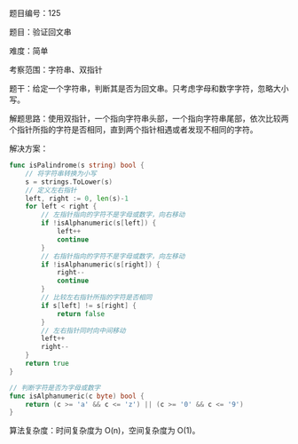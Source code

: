题目编号：125

题目：验证回文串

难度：简单

考察范围：字符串、双指针

题干：给定一个字符串，判断其是否为回文串。只考虑字母和数字字符，忽略大小写。

解题思路：使用双指针，一个指向字符串头部，一个指向字符串尾部，依次比较两个指针所指的字符是否相同，直到两个指针相遇或者发现不相同的字符。

解决方案：

```go
func isPalindrome(s string) bool {
    // 将字符串转换为小写
    s = strings.ToLower(s)
    // 定义左右指针
    left, right := 0, len(s)-1
    for left < right {
        // 左指针指向的字符不是字母或数字，向右移动
        if !isAlphanumeric(s[left]) {
            left++
            continue
        }
        // 右指针指向的字符不是字母或数字，向左移动
        if !isAlphanumeric(s[right]) {
            right--
            continue
        }
        // 比较左右指针所指的字符是否相同
        if s[left] != s[right] {
            return false
        }
        // 左右指针同时向中间移动
        left++
        right--
    }
    return true
}

// 判断字符是否为字母或数字
func isAlphanumeric(c byte) bool {
    return (c >= 'a' && c <= 'z') || (c >= '0' && c <= '9')
}
```

算法复杂度：时间复杂度为 O(n)，空间复杂度为 O(1)。